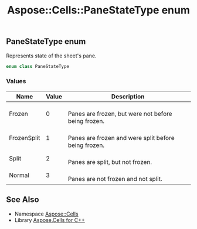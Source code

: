 ﻿---
title: Aspose::Cells::PaneStateType enum
linktitle: PaneStateType
second_title: Aspose.Cells for C++ API Reference
description: 'Aspose::Cells::PaneStateType enum. Represents state of the sheet''s pane in C++.'
type: docs
weight: 23100
url: /cpp/aspose.cells/panestatetype/
---
## PaneStateType enum


Represents state of the sheet's pane.

```cpp
enum class PaneStateType
```

### Values

| Name | Value | Description |
| --- | --- | --- |
| Frozen | 0 | <br>Panes are frozen, but were not before being frozen. |
| FrozenSplit | 1 | <br>Panes are frozen and were split before being frozen. |
| Split | 2 | <br>Panes are split, but not frozen. |
| Normal | 3 | <br>Panes are not frozen and not split. |

## See Also

* Namespace [Aspose::Cells](../)
* Library [Aspose.Cells for C++](../../)
